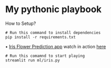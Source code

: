 # My pythonic playbook

How to Setup?

    # Run this command to install dependencies 
    pip install -r requirements.txt

• [Iris Flower Prediction app](./ml/iris.py) watch in action [here](https://recordit.co/RVwTKtxlra)

    # Run this comamnd to start playing
    streamlit run ml/iris.py
